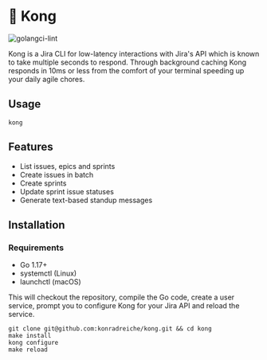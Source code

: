 # 🦍 Kong
![golangci-lint](https://github.com/konradreiche/kong/actions/workflows/lint-and-test.yaml/badge.svg)

Kong is a Jira CLI for low-latency interactions with Jira's API which is known to take multiple seconds to respond. Through background caching Kong responds in 10ms or less from the comfort of your terminal speeding up your daily agile chores.

## Usage

```
kong
```

## Features

- List issues, epics and sprints
- Create issues in batch
- Create sprints
- Update sprint issue statuses
- Generate text-based standup messages

## Installation

### Requirements

- Go 1.17+
- systemctl (Linux)
- launchctl (macOS)

This will checkout the repository, compile the Go code, create a user service, prompt you to configure Kong for your Jira API and reload the service.

```
git clone git@github.com:konradreiche/kong.git && cd kong
make install
kong configure
make reload
```
